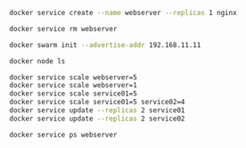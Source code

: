 ``` bash title="docker swarm create service"
docker service create --name webserver --replicas 1 nginx
```

``` bash title="docker swarm delete service"
docker service rm webserver
```

``` bash title="docker swarm init"
docker swarm init --advertise-addr 192.168.11.11
```

``` bash title="docker swarm node list"
docker node ls
```

``` bash title="docker swarm service scaling"
docker service scale webserver=5
docker service scale webserver=1
docker service scale service01=5
docker service scale service01=5 service02=4
docker service update --replicas 2 service01
docker service update --replicas 2 service02
```

``` bash title="docker swarm service status"
docker service ps webserver
```
